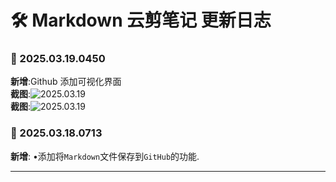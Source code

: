 # **🛠️ Markdown 云剪笔记 更新日志**

### **📅 2025.03.19.0450**

**新增**:Github 添加可视化界面<br>
**截图**:![2025.03.19](https://s2.loli.net/2025/03/19/MK4WfECZR2aDolA.png) <br>
**截图**:![2025.03.19](https://s2.loli.net/2025/03/19/tH3JqyauEoOWxKh.png) <br>

### **📅 2025.03.18.0713**

**新增**: •添加将`Markdown`文件保存到`GitHub`的功能.

---
